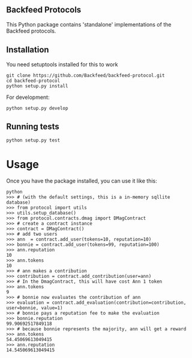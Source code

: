 Backfeed Protocols 
--------------------------------

This Python package contains 'standalone' implementations of the Backfeed protocols.

## Installation

You need setuptools installed for this to work

    git clone https://github.com/Backfeed/backfeed-protocol.git
    cd backfeed-protocol
    python setup.py install

For development:

    python setup.py develop

## Running tests

    python setup.py test


# Usage

Once you have the package installed, you can use it like this:

    python
    >>> # (with the default settings, this is a in-memory sqllite database)
    >>> from protocol import utils
    >>> utils.setup_database()
    >>> from protocol.contracts.dmag import DMagContract
    >>> # create a contract instance
    >>> contract = DMagContract()
    >>> # add two users
    >>> ann  = contract.add_user(tokens=10, reputation=10) 
    >>> bonnie = contract.add_user(tokens=99, reputation=100)
    >>> ann.reputation
    10
    >>> ann.tokens
    10
    >>> # ann makes a contribution
    >>> contribution = contract.add_contribution(user=ann)
    >>> # In the DmagContract, this will have cost Ann 1 token
    >>> ann.tokens
    9
    >>> # bonnie now evaluates the contribution of ann
    >>> evaluation = contract.add_evaluation(contribution=contribution, user=bonnie, value=1)
    >>> # bonnie pays a reputation fee to make the evaluation
    >>> bonnie.reputation
    99.90692517849118
    >>> # because bonnie represents the majority, ann will get a reward
    >>> ann.tokens
    54.45069613049415
    >>> ann.reputation
    14.545069613049415

